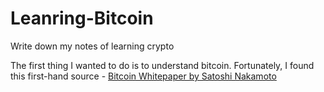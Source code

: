 # Leanring-Bitcoin
Write down my notes of learning crypto

The first thing I wanted to do is to understand bitcoin. Fortunately, I found this first-hand source - [Bitcoin Whitepaper by Satoshi Nakamoto](https://bitcoin.org/bitcoin.pdf)
